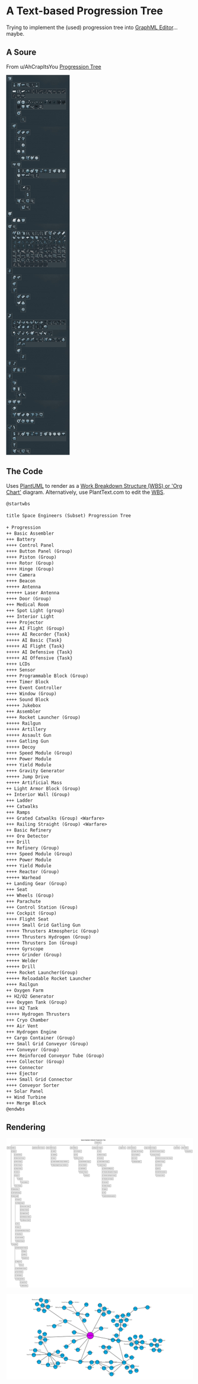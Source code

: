 A Text-based Progression Tree
=============================

Trying to implement the (used) progression tree into [GraphML Editor](https://actuallyfro.github.io/Break-FAST/Examples/01_GraphML-Editor/Single-page-Apps/)... maybe.

A Soure
-------
From u/AhCrapItsYou [Progression Tree](https://www.reddit.com/r/spaceengineers/comments/n7ih2g/progression_tree_reference/)

![A 2021 Capture of the Progression Tree](./Progression_Tree.jpg)

The Code
--------
Uses [PlantUML](https://plantuml.com/) to render as a [Work Breakdown Structure (WBS) or 'Org Chart'](https://plantuml.com/wbs-diagram) diagram.
Alternatively, use PlantText.com to edit the [WBS](https://www.planttext.com/?text=fLN1Rjim3BtdAtHiaSE0dOUXQTAc7LeaY8C5Ep8susYH9OEIand3_dsKPJkMqvrsizwZPEhnaNgm3iXTzdOoST8f54a9AOeddKkDI5RS9TNUehiNQp8veRNIQB4bnCbaEiGcqwbu12jJCRCMYxr2OiXZpY7L_digvaOxCagiGQCAq6Fb79_O8E9kIQOgxmEpbjOp4ROnpb0ClKYTOmpDeK22zdo4jCdEBsRQeTQ1uUKRMAGE525-OU8VY7VCP0gAVssA9eObCawyoVpen5r-3NpbSqZoxePgxq3c9wQSSrZENiMp2Xi7-JRu1bD36QVpUmlszETA1577Q7lC65xW0RMLPxnXLeSF6F4sNzZmbJ3BkVTfvmH50Ln6yQXCUee5taeME101U3gZTbrvsz9FnKxgp5mYDIDp-7gc9sGneTBf4MaaomQaogk-UEIaFxlkrjP2fPnOjX5Y2Kwn6Ng0YycYjjPBIiHCl9kiKYEthCs5_noOWFoGgB88MHASfQl54ZKxgwldL7ohYb8iY6KT97cGgMJ3l8FrshPEcL5Xw4RBgsbse2B_ioPPrlRG7Dm5rAcf58jIbE6Bat9yfuxjTeilEw0347wTT29wLH97CBHU5DQwR8C7RlkWi5WHie2kjw-_frBXp3Ok5lB_9DvmeuwRcoq4T4J86Xr1Pqrv4U8EJH2QTXEx8wAo4RS6WlHOEPmCvq_YmCbujZ2NdahfHbSgV5cM9BCRTudjaIhh_8oSkSBOaltB4iPzqeUyr1dt5Ef_yQ_ZIRUioQQcxFt7hJJg3x5Z2Rj6wciJvJngBw_YwbVjqtW6AlpovVEdrUVOrbt85lGfLeXg8-P7AFQjBsUIn7Tk_6RHtp2y7NwIi3KfDutguFqIL-sQ9WUSiHxDtOz0xnAf3uPI7EpQLlln0-27q8sR_0uzcCPFmz4SfpCCw_-J6791nCGezc3tYZLpZhEWFL-oVJCeRmVdv05rnk_hNm00).

```PlantUML
@startwbs

title Space Engineers (Subset) Progression Tree

+ Progression
++ Basic Assembler
+++ Battery
++++ Control Panel
++++ Button Panel (Group)
++++ Piston (Group)
++++ Rotor (Group)
++++ Hinge (Group)
++++ Camera
++++ Beacon
+++++ Antenna
++++++ Laser Antenna 
++++ Door (Group)
+++ Medical Room
+++ Spot Light (group)
+++ Interior Light
++++ Projector
++++ AI Flight (Group)
+++++ AI Recorder {Task}
+++++ AI Basic {Task}
+++++ AI Flight {Task}
+++++ AI Defensive {Task}
+++++ AI Offensive {Task}
++++ LCDs
++++ Sensor 
++++ Programmable Block (Group)
++++ Timer Block
++++ Event Controller
++++ Window (Group)
++++ Sound Block
+++++ Jukebox
+++ Assembler
++++ Rocket Launcher (Group)
+++++ Railgun
+++++ Artillery
+++++ Assault Gun
++++ Gatling Gun
+++++ Decoy
++++ Speed Module (Group)
++++ Power Module
++++ Yield Module
++++ Gravity Generator
+++++ Jump Drive
+++++ Artificial Mass
++ Light Armor Block (Group)
++ Interior Wall (Group)
+++ Ladder
+++ Catwalks
+++ Ramps
+++ Grated Catwalks (Group) <Warfare>
+++ Railing Straight (Group) <Warfare>
++ Basic Refinery
+++ Ore Detector
+++ Drill
+++ Refinery (Group)
++++ Speed Module (Group)
++++ Power Module
++++ Yield Module
++++ Reactor (Group)
+++++ Warhead
++ Landing Gear (Group)
+++ Seat
+++ Wheels (Group)
+++ Parachute
+++ Control Station (Group)
+++ Cockpit (Group)
++++ Flight Seat
+++++ Small Grid Gatling Gun
+++++ Thrusters Atmospheric (Group)
+++++ Thrusters Hydrogen (Group)
+++++ Thrusters Ion (Group)
+++++ Gyrscope
+++++ Grinder (Group)
+++++ Welder
+++++ Drill
++++ Rocket Launcher(Group)
+++++ Reloadable Rocket Launcher
++++ Railgun
++ Oxygen Farm
++ H2/O2 Generator
+++ Oxygen Tank (Group)
++++ H2 Tank
+++++ Hydrogen Thrusters
+++ Cryo Chamber
+++ Air Vent
+++ Hydrogen Engine 
++ Cargo Container (Group)
+++ Small Grid Conveyor (Group)
+++ Conveyor (Group)
++++ Reinforced Conveyor Tube (Group)
++++ Collector (Group)
++++ Connector
++++ Ejector
++++ Small Grid Connector
++++ Conveyor Sorter
++ Solar Panel
++ Wind Turbine
+++ Merge Block
@endwbs
```

Rendering
---------
![WBS-based Progression Tree](./Progression_Tree_WBS.png)


![Converted WBS to Graph](./Progression_Tree_Converted.png)